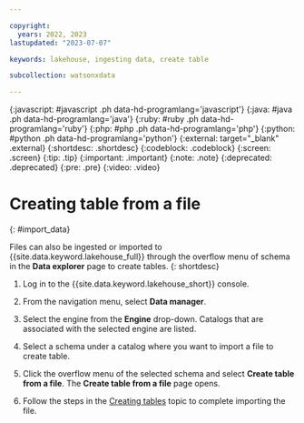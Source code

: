 ```yaml
---

copyright:
  years: 2022, 2023
lastupdated: "2023-07-07"

keywords: lakehouse, ingesting data, create table

subcollection: watsonxdata

---
```


{:javascript: #javascript .ph data-hd-programlang='javascript'}
{:java: #java .ph data-hd-programlang='java'}
{:ruby: #ruby .ph data-hd-programlang='ruby'}
{:php: #php .ph data-hd-programlang='php'}
{:python: #python .ph data-hd-programlang='python'}
{:external: target="_blank" .external}
{:shortdesc: .shortdesc}
{:codeblock: .codeblock}
{:screen: .screen}
{:tip: .tip}
{:important: .important}
{:note: .note}
{:deprecated: .deprecated}
{:pre: .pre}
{:video: .video}

# Creating table from a file
{: #import_data}

Files can also be ingested or imported to {{site.data.keyword.lakehouse_full}} through the overflow menu of schema in the **Data explorer** page to create tables.
{: shortdesc}

1. Log in to the {{site.data.keyword.lakehouse_short}} console.

1. From the navigation menu, select **Data manager**.

1. Select the engine from the **Engine** drop-down. Catalogs that are associated with the selected engine are listed.

1. Select a schema under a catalog where you want to import a file to create table.

1. Click the overflow menu of the selected schema and select **Create table from a file**. The **Create table from a file** page opens.
1. Follow the steps in the [Creating tables](watsonxdata?topic=watsonxdata-create_table) topic to complete importing the file.
